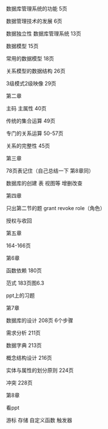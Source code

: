 数据库管理系统的功能 5页

数据管理技术的发展  6页

数据独立性 数据库管理系统 13页

数据模型 15页

常用的数据模型  18页

关系模型的数据结构 26页

3级模式2级映像  29页


第二章



主码  主属性    40页

传统的集合运算  49页

专门的关系运算  50-57页

关系的完整性  45页


第三章

78页表记住（自己总结一下 第8章同）

数据库的创建  表 视图等  增删改查



第四章

只出第二节的题 grant revoke  role（角色）


授权与收回



第五章

164-166页


第6章

函数依赖  180页

范式  183页图6.3

ppt上的习题


第7章

数据库的设计  208页 6个步骤


需求分析 211页

数据字典  213页

概念结构设计   216页

实体与属性的划分原则   224页

冲突  228页


第8章

看ppt

游标 
存储
自定义函数
触发器
